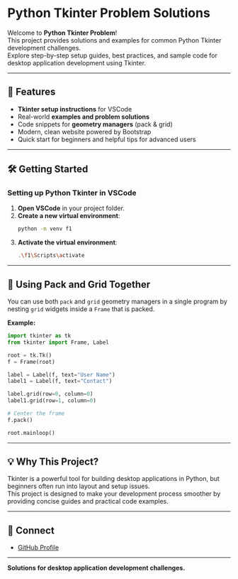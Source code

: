 # Python Tkinter Problem Solutions

Welcome to **Python Tkinter Problem**!  
This project provides solutions and examples for common Python Tkinter development challenges.  
Explore step-by-step setup guides, best practices, and sample code for desktop application development using Tkinter.

---

## 🚀 Features

- **Tkinter setup instructions** for VSCode
- Real-world **examples and problem solutions**
- Code snippets for **geometry managers** (pack & grid)
- Modern, clean website powered by Bootstrap
- Quick start for beginners and helpful tips for advanced users

---

## 🛠️ Getting Started

### Setting up Python Tkinter in VSCode

1. **Open VSCode** in your project folder.
2. **Create a new virtual environment**:
    ```bash
    python -m venv f1
    ```
3. **Activate the virtual environment**:
    ```bash
    .\f1\Scripts\activate
    ```

---

## 📐 Using Pack and Grid Together

You can use both `pack` and `grid` geometry managers in a single program by nesting `grid` widgets inside a `Frame` that is packed.

**Example:**
```python
import tkinter as tk
from tkinter import Frame, Label

root = tk.Tk()
f = Frame(root)

label = Label(f, text="User Name")
label1 = Label(f, text="Contact")

label.grid(row=0, column=0)
label1.grid(row=1, column=0)

# Center the frame
f.pack()

root.mainloop()
```

---

## 💡 Why This Project?

Tkinter is a powerful tool for building desktop applications in Python, but beginners often run into layout and setup issues.  
This project is designed to make your development process smoother by providing concise guides and practical code examples.

---

## 🔗 Connect

- [GitHub Profile](https://github.com/Prit-P2)

---

**Solutions for desktop application development challenges.**

